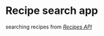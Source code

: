 # Recipe search app
searching recipes from [*Recipes API*](http://www.recipepuppy.com/about/api/?q=w)
